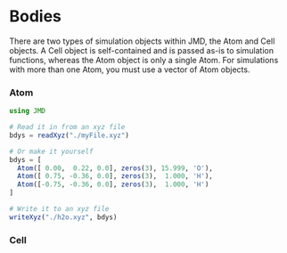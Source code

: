 # Bodies

There are two types of simulation objects within JMD, the Atom and Cell objects. A Cell object is self-contained and is passed as-is to simulation functions, whereas the Atom object is only a single Atom. For simulations with more than one Atom, you must use a vector of Atom objects.

### Atom

```julia
using JMD

# Read it in from an xyz file
bdys = readXyz("./myFile.xyz")

# Or make it yourself
bdys = [
  Atom([ 0.00,  0.22, 0.0], zeros(3), 15.999, 'O'),
  Atom([ 0.75, -0.36, 0.0], zeros(3),  1.000, 'H'),
  Atom([-0.75, -0.36, 0.0], zeros(3),  1.000, 'H')
]

# Write it to an xyz file
writeXyz("./h2o.xyz", bdys)
```

### Cell